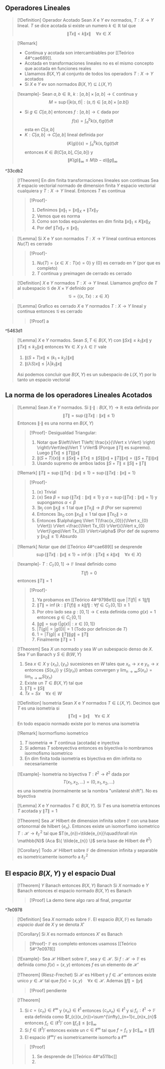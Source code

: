 ## Operadores Lineales

>[!Definition] Operador Acotado
>Sean $X$ e $Y$ ev normados, $T : X\rightarrow Y$ lineal. $T$ se dice acotada si existe un numero $k\in \mathbb{R}$ tal que $$\lVert Tx \rVert<k\lVert x \rVert\quad\forall {x}\in X$$

>[!Remark]
>- Continua y acotada son intercambiables por [[Teórico 4#^cae689]].
>- Acotada en transformaciones lineales no es el mismo concepto que acotada en funciones reales 
>- Llamamos $B(X,Y)$ al conjunto de todos los operadors $T : X\rightarrow Y$ acotados
>- Si $X$ e $Y$ ev son normados $B(X,Y)\subseteq L(X,Y)$

>[!example]-
>Sean $a,b\in \mathbb{R}$, $k : [a,b]\times [a,b]\rightarrow \mathbb{C}$ continua y 
>$$M=\sup\{ \lvert k(s,t) \rvert:(s,t)\in [a,b]\times [a.b]  \}$$
>- Si $g\in C[a,b]$ entonces $f:[a,b]\rightarrow\mathbb{C}$ dada por $$f(s)=\int_{a}^{b}  k(s,t)g(t)dt$$ esta en $C[a,b]$
>- $K : C[a,b]\rightarrow C[a,b]$ lineal definida por $$(K(g))(s)=\int_{a}^{b} k(s,t)g(t)dt$$ entonces $K\in B(C[a,b],C[a,b])$ y $$\lVert K(g) \rVert_{\infty} \leq M(b-a)\lVert g \rVert_{\infty}$$

^33cdb2

>[!Theorem] En dim finita transformaciones lineales son continuas
>Sea $X$ espacio vectorial normado de dimension finita $Y$ espacio vectorial cualquiera y $T : X\rightarrow Y$ lineal. Entonces $T$ es continua
>>[!Proof]-
>>1. Definimos $\lVert x \rVert_{1}=\lVert x \rVert_{X}+\lVert Tx \rVert_{Y}$
>>2. Vemos que es norma
>>3. Como son todas equivalentes en dim finita $\lVert x \rVert_{1}\leq K\lVert x \rVert_{X}$
>>4. Por def $\lVert Tx \rVert_{Y}\leq\lVert x \rVert_{1}$

>[!Lemma]
>Si $X$ e $Y$ son normados $T : X\rightarrow Y$ lineal continua entonces $Nu(T)$ es cerrado
>>[!Proof]-
>>1. $Nu(T)=\{ x\in X:T(x)=0 \}$ y $\{ 0 \}$ es cerrado en $Y$ (por que es completo)
>>2. $T$ continua y preimagen de cerrado es cerrado

>[!Definition]
>$X$ e $Y$ normados $T : X\rightarrow Y$ lineal. Llamamos *grafico* de $T$ al subespacio $\mathcal{G}$ de $X\times Y$ definido por $$\mathcal{G}=\{ (x,Tx):x\in X \}$$

>[!Lemma] Grafico es cerrado
>$X$ e $Y$ normados $T : X\rightarrow Y$ lineal y continua entonces $\mathcal{G}$ es cerrado
>>[!Proof]
>>a

^5463d1

>[!Lemma] 
>$X$ e $Y$ normados. Sean $S,T \in B(X,Y)$ con $\lVert Sx \rVert\leq k_{1} \lVert x \rVert$ y $\lVert Tx \rVert\leq k_{2}\lVert x \rVert$ entonces $\forall x\in X$ y $\lambda\in \mathbb{F}$ vale
>1. $\lVert (S+T)x \rVert \leq(k_{1}+k_{2})\lVert x \rVert$
>2. $\lVert (\lambda S)x \rVert\leq\lvert \lambda \rvert k_{1}\lVert x \rVert$
>
>Asi podemos concluir que $B(X,Y)$ es un subespacio de $L(X,Y)$ por lo tanto un espacio vectorial

## La norma de los operadores Lineales Acotados 

>[!Lemma]
>Sean $X$ e $Y$ normados. Si $\lVert \cdot \rVert:B(X,Y)\rightarrow\mathbb{R}$ esta definida por $$\lVert T \rVert =\sup\{ \lVert Tx \rVert :\lVert x \rVert \leq 1\}$$
>Entonces $\lVert \cdot \rVert$ es una norma en $B(X,Y)$
>>[!Proof]-
>>Desigualdad Triangular:
>>1. Notar que $\left\lVert  T\left( \frac{x}{\lVert x \rVert} \right)  \right\rVert\leq\lVert T \rVert$ (Porque $\lVert T \rVert$ es supremo). Luego $\lVert Tx \rVert\leq\lVert T \rVert\lVert x \rVert$
>>3. $\lVert (S+T)(x) \rVert\leq\lVert Sx \rVert+\lVert Tx \rVert \leq\lVert S \rVert\lVert x \rVert+\lVert T \rVert\lVert x \rVert = (\lVert S+T \rVert)\lVert x \rVert$
>>4. Usando supremo de ambos lados $\lVert S+T \rVert\leq\lVert S \rVert+\lVert T \rVert$

>[!Remark]
>$\lVert T \rVert=\sup\{ \lVert Tx \rVert:\lVert x \rVert\leq {1} \}=\sup\{ \lVert Tx \rVert :\lVert x \rVert=1\}$
>>[!Proof]-
>>1. $(\geq)$ Trivial
>>2. $(\leq)$ Sea $\beta= \sup\{ \lVert Tx \rVert:\lVert x \rVert\leq {1} \}$ y $\alpha =\sup\{ \lVert Tx \rVert :\lVert x \rVert=1\}$ y supongamos $\alpha < \beta$
>>3. $\exists x_{j}$ con $\lVert x_{j} \rVert\leq 1$ tal que $\lVert Tx_{j} \rVert \rightarrow\beta$ (Por ser supremo)
>>4. Entonces $\exists x_{0}$ con $\lVert x_{0} \rVert\leq 1$ tal que $\lVert Tx_{0} \rVert>\alpha$
>>5. Entonces $\alpha\geq \lVert T(\frac{x_{0}}{\lVert x_{0} \rVert}) \rVert =\frac{\lVert Tx_{0} \rVert}{\lVert x_{0} \rVert}\geq\lVert Tx_{0} \rVert>\alpha$ (Por def de supremo y $\lVert x_{0} \rVert \leq 1$) Absurdo

>[!Remark]
>Notar que del [[Teórico 4#^cae689]] se desprende 
>$$\sup\{ \lVert Tx \rVert :\lVert x \rVert \leq 1  \}=\inf\{ k:\lVert Tx \rVert \leq k\lVert x \rVert\quad \forall x\in X  \}$$

>[!example]-
>$T : C_{\mathbb{F}}[0,1]\rightarrow \mathbb{F}$ lineal definido como $$T(f)=0$$
>entonces $\lVert T \rVert=1$
>>[!Proof]-
>>1. Ya probamos en [[Teórico 4#^9798e1]] que $\lvert T(f) \rvert\leq 1\lVert f \rVert$ 
>>2. $\lVert T \rVert=\inf\{ k:\lVert T(f) \rVert \leq k\lVert f \rVert: \forall f\in C_{\mathbb{F}}[0,1]\}\leq 1$
>>3. Por otro lado sea $g:[0,1]\rightarrow\mathbb{C}$ esta definida como $g(x)=1$ entonces $g\in C_{\mathbb{C}}[0,1]$
>>4. $\lVert g \rVert=\sup\{ \lvert g(x) \rvert:x\in [0,1] \}$
>>5. $\lvert T(g) \rvert=\lvert g(0) \rvert=1$ (Todo por definicion de $T$)
>>6. $1=\lvert T(g) \rvert\leq\lVert T \rVert\lVert g \rVert=\lVert T \rVert$
>>7. Finalmente $\lVert T \rVert=1$

>[!Theorem]
>Sea $X$ un normado y sea $W$ un subespacio denso de $X$. Sea $Y$ un Banach y $S\in B(W,Y)$
>1. Sea $x\in X$ y $\{ x_{n} \},\{ y_{n} \}$ sucesiones en $W$ tales que $x_{n}\rightarrow x$ e $y_{n}\rightarrow x$ entonces $\{ S(x_{n}) \}$ y $\{ S(y_{n}) \}$ ambas convergen y $\lim_{ n \to \infty }S(x_{n})=\lim_{ n \to \infty }S(y_{n})$
>2. Existe un $T\in B(X,Y)$ tal que 
>	1. $\lVert T \rVert=\lVert S \rVert$
>	2. $Tx=Sx\quad\forall x\in W$ 

>[!Definition] Isometria
>Sean $X$ e $Y$ normados $T\in L(X,Y)$. Decimos que $T$ es una isometria si $$\lVert Tx \rVert=\lVert x \rVert\quad\forall x\in X$$
>En todo espacio normado existe por lo menos una isometria

>[!Remark] Isormorfismo isometrico
>1. $T$ isometria $\Rightarrow$ $T$ continua (acotada) e inyectiva
>2. Si ademas $T$ sobreyectiva entonces es biyectiva lo nombramos isormofismo isometrico
>3. En dim finita toda isometria es biyectiva en dim infinita no necesariamente

>[!Example]- Isometria no biyectiva
> $T : \ell^{2}\rightarrow \ell^{2}$ dada por $$T(x_{1},x_{2},\ldots)=(0,x_{1},x_{2},\ldots)$$
> es una isometria (normalmente se la nombra "unilateral shift"). No es biyectiva

>[!Lemma]
>$X$ e $Y$ normados $T\in B(X,Y)$. Si $T$ es una isometria entonces $T$ acotada y $\lVert T \rVert=1$

>[!Theorem]
>Sea $\mathcal{H}$ Hilbert de dimension infinita sobre $\mathbb{F}$ con una base ortonormal de hilbert $\{ e_{n} \}$. Entonces existe un isomorfismo isometrico $T:\mathcal{H}\rightarrow\ell^{2}_{\mathbb{F}}$ tal que $T(e_{n})=\tilde{e_{n}}\quad\forall n\in \mathbb{N}$ (Aca $\{ \tilde{e_{n}} \}$ seria base de Hilbert de $\ell^{2}$)
>

>[!Corollary] 
>Todo $\mathcal{H}$ Hilbert sobre $\mathbb{F}$ de dimension infinita y separable es isometricamente isomorfo a $\ell^{2}_{\mathbb{F}}$

## El espacio $B(X,Y)$ y el espacio Dual

>[!Theorem] $Y$ Banach entonces $B(X,Y)$ Banach
>Si $X$ normado e $Y$ Banach entonces el espacio normado $B(X,Y)$ es Banach
>>[!Proof]
>> La demo tiene algo raro al final, preguntar

^7e0978

>[!Definition] 
>Sea $X$ normado sobre $\mathbb{F}$. El espacio $B(X,\mathbb{F})$ es llamado *espacio dual* de $X$ y se denota $X'$

>[!Corollary]
>Si $X$ es normado entonces $X'$ es Banach
>>[!Proof]-
>>$\mathbb{F}$ es completo entonces usamoss [[Teórico 5#^7e0978]]

>[!Example]-
>Sea $\mathcal{H}$ Hilbert sobre $\mathbb{F}$, sea $y\in \mathcal{H}$. Si $f:\mathcal{H}\rightarrow\mathbb{F}$ es definida como $f(x)=(x,y)$ entonces $f$ es un elemento de $\mathcal{H}'$

>[!Theorem] (Riesz-Frechet)
>Si $\mathcal{H}$ es Hilbert y $f\in \mathcal{H}'$ entonces existe unico $y\in \mathcal{H}$ tal que $f(x)=(x,y)\quad\forall x\in \mathcal{H}$. 
>Ademas $\lVert f \rVert=\lVert y \rVert$
>>[!Proof]
>>pendiente

>[!Theorem]
>1. Si $c=\{ c_{n} \}\in \ell^{\infty}$ y $\{ x_{n} \}\in \ell^{1}$ entonces $\{ c_{n}x_{n} \}\in \ell^{1}$ y si $f_{c}:\ell^{1}\rightarrow\mathbb{F}$ esta definida como $f_{c}(x_{n})=\sum^{\infty}_{n=1}c_{n}x_{n}$ entonces $f_{c}\in (\ell^{1})'$ con $\lVert f_{c} \rVert\leq\lVert c \rVert_{\infty}$
>2. Si $f\in (\ell^{1})'$ entonces existe un $c\in \ell^{\infty}$ tal que $f=f_{c}$ y $\lVert c \rVert_{\infty}\leq\lVert f \rVert$
>3. El espacio $(\ell^{\infty})'$ es isometricamente isomorfo a $\ell^{\infty}$
>>[!Proof]
>>1. Se desprende de [[Teórico 4#^a511bc]]
>>2. 